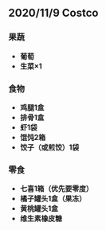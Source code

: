 
## 2020/11/9 Costco
### 果蔬
* **葡萄**
* **生菜×1**


### 食物
* **鸡腿1盒**
* **排骨1盒**
* **虾1袋**
* **馄饨2箱**
* **饺子（或煎饺）1袋**


### 零食
* **七喜1箱（优先要零度）**
* **橘子罐头1盒（果冻）**
* **黄桃罐头1盒**
* **维生素橡皮糖**


